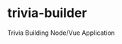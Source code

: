 # trivia-builder
Trivia Building Node/Vue Application

<!--
step 1:
get an azure suscription

App Service = serverless
Azure DNS: web client 

application gateway



app-server create new web-app
select runtime stack
select pricing tier


create CI/CD pipeline in deplyment center

select source:github + branch

github actions

provide acct name, maybe, they did for noSQL
capacity model: serverless
resource group
select resource location

create db , tables, migrate, seed

enviroment variables


create storage acct
enter globally unique name
    -> blob containers
    -> files shares
    -> queues
    -> tables

Azure functions


 -->